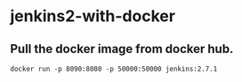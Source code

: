 # jenkins2-with-docker

## Pull the docker image from docker hub.
```
docker run -p 8090:8080 -p 50000:50000 jenkins:2.7.1
```
